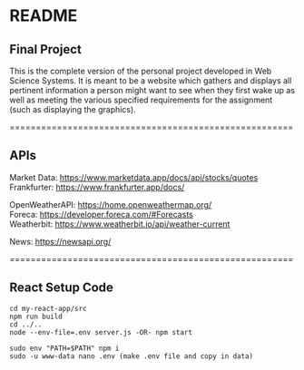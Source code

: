 # README

## Final Project

This is the complete version of the personal project developed in Web Science Systems. It is meant to be 
a website which gathers and displays all pertinent information a person might want to see when they first wake up
as well as meeting the various specified requirements for the assignment (such as displaying the graphics).

======================================================
## APIs

Market Data: https://www.marketdata.app/docs/api/stocks/quotes  
Frankfurter: https://www.frankfurter.app/docs/  

OpenWeatherAPI: https://home.openweathermap.org/  
Foreca: https://developer.foreca.com/#Forecasts  
Weatherbit: https://www.weatherbit.io/api/weather-current  

News: https://newsapi.org/  

======================================================
## React Setup Code

```
cd my-react-app/src
npm run build
cd ../..
node --env-file=.env server.js -OR- npm start
```

```
sudo env "PATH=$PATH" npm i
sudo -u www-data nano .env (make .env file and copy in data)
```
